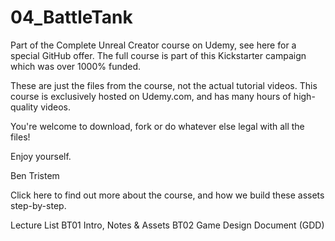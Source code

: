 # 04_BattleTank
Part of the Complete Unreal Creator course on Udemy, see here for a special GitHub offer. The full course is part of this Kickstarter campaign which was over 1000% funded.

These are just the files from the course, not the actual tutorial videos. This course is exclusively hosted on Udemy.com, and has many hours of high-quality videos.

You're welcome to download, fork or do whatever else legal with all the files!

Enjoy yourself.

Ben Tristem

Click here to find out more about the course, and how we build these assets step-by-step.

Lecture List
BT01 Intro, Notes & Assets
BT02 Game Design Document (GDD)
